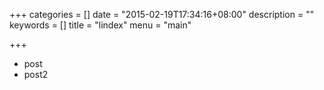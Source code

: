 +++
categories = []
date = "2015-02-19T17:34:16+08:00"
description = ""
keywords = []
title = "lindex"
menu = "main"

+++

* post
* post2
